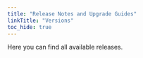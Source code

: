 ```yaml
---
title: "Release Notes and Upgrade Guides"
linkTitle: "Versions"
toc_hide: true
---
```

Here you can find all available releases.
